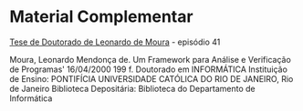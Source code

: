 # Material Complementar

[Tese de Doutorado de Leonardo de Moura](https://fronteirases.github.io/episodios/material_complementar/01_PhD_moura.pdf) - episódio 41

Moura, Leonardo Mendonça de. Um Framework para Análise e Verificação de Programas' 16/04/2000 199 f. Doutorado em INFORMÁTICA Instituição de Ensino: PONTIFÍCIA UNIVERSIDADE CATÓLICA DO RIO DE JANEIRO, Rio de Janeiro Biblioteca Depositária: Biblioteca do Departamento de Informática
